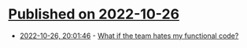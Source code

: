 # [Published on 2022-10-26](index.md)

* [2022-10-26, 20:01:46](https://lobste.rs/s/zshds2/what_if_team_hates_my_functional_code) - [What if the team hates my functional code?](https://jrsinclair.com/articles/2022/what-if-the-team-hates-my-functional-code/)
